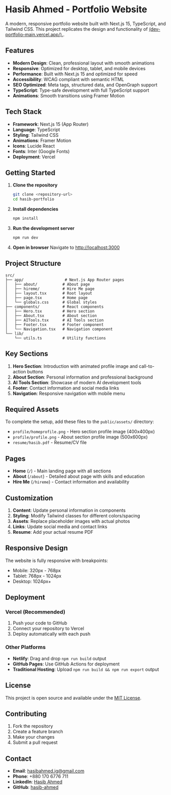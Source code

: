 # Hasib Ahmed - Portfolio Website

A modern, responsive portfolio website built with Next.js 15, TypeScript, and Tailwind CSS. This project replicates the design and functionality of [(dev-portfolio-main.vercel.app/).](https://dev-portfolio-main.vercel.app/).

## Features

- **Modern Design**: Clean, professional layout with smooth animations
- **Responsive**: Optimized for desktop, tablet, and mobile devices
- **Performance**: Built with Next.js 15 and optimized for speed
- **Accessibility**: WCAG compliant with semantic HTML
- **SEO Optimized**: Meta tags, structured data, and OpenGraph support
- **TypeScript**: Type-safe development with full TypeScript support
- **Animations**: Smooth transitions using Framer Motion

## Tech Stack

- **Framework**: Next.js 15 (App Router)
- **Language**: TypeScript
- **Styling**: Tailwind CSS
- **Animations**: Framer Motion
- **Icons**: Lucide React
- **Fonts**: Inter (Google Fonts)
- **Deployment**: Vercel

## Getting Started

1. **Clone the repository**
   ```bash
   git clone <repository-url>
   cd hasib-portfolio
   ```

2. **Install dependencies**
   ```bash
   npm install
   ```

3. **Run the development server**
   ```bash
   npm run dev
   ```

4. **Open in browser**
   Navigate to [http://localhost:3000](http://localhost:3000)

## Project Structure

```
src/
├── app/                  # Next.js App Router pages
│   ├── about/           # About page
│   ├── hireme/          # Hire Me page
│   ├── layout.tsx       # Root layout
│   ├── page.tsx         # Home page
│   └── globals.css      # Global styles
├── components/          # React components
│   ├── Hero.tsx         # Hero section
│   ├── About.tsx        # About section
│   ├── AITools.tsx      # AI Tools section
│   ├── Footer.tsx       # Footer component
│   └── Navigation.tsx   # Navigation component
└── lib/
    └── utils.ts         # Utility functions
```

## Key Sections

1. **Hero Section**: Introduction with animated profile image and call-to-action buttons
2. **About Section**: Personal information and professional background
3. **AI Tools Section**: Showcase of modern AI development tools
4. **Footer**: Contact information and social media links
5. **Navigation**: Responsive navigation with mobile menu

## Required Assets

To complete the setup, add these files to the `public/assets/` directory:

- `profile/homeprofile.png` - Hero section profile image (400x400px)
- `profile/profile.png` - About section profile image (500x600px)
- `resume/hasib.pdf` - Resume/CV file

## Pages

- **Home** (`/`) - Main landing page with all sections
- **About** (`/about`) - Detailed about page with skills and education
- **Hire Me** (`/hireme`) - Contact information and availability

## Customization

1. **Content**: Update personal information in components
2. **Styling**: Modify Tailwind classes for different colors/spacing
3. **Assets**: Replace placeholder images with actual photos
4. **Links**: Update social media and contact links
5. **Resume**: Add your actual resume PDF

## Responsive Design

The website is fully responsive with breakpoints:
- Mobile: 320px - 768px
- Tablet: 768px - 1024px
- Desktop: 1024px+

## Deployment

### Vercel (Recommended)
1. Push your code to GitHub
2. Connect your repository to Vercel
3. Deploy automatically with each push

### Other Platforms
- **Netlify**: Drag and drop `npm run build` output
- **GitHub Pages**: Use GitHub Actions for deployment
- **Traditional Hosting**: Upload `npm run build && npm run export` output

## License

This project is open source and available under the [MIT License](LICENSE).

## Contributing

1. Fork the repository
2. Create a feature branch
3. Make your changes
4. Submit a pull request

## Contact

- **Email**: hasibahmed.ig@gmail.com
- **Phone**: +880 170 6776 711
- **LinkedIn**: [Hasib Ahmed](https://www.linkedin.com/in/hasib2k)
- **GitHub**: [hasib-ahmed](https://github.com/hasib2k)
